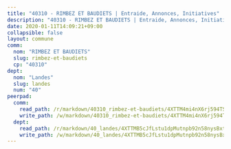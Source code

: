 ```yaml
---
title: "40310 - RIMBEZ ET BAUDIETS | Entraide, Annonces, Initiatives"
description: "40310 - RIMBEZ ET BAUDIETS | Entraide, Annonces, Initiatives"
date: 2020-01-11T14:09:21+09:00
collapsible: false
layout: commune
comm:
  nom: "RIMBEZ ET BAUDIETS"
  slug: rimbez-et-baudiets
  cp: "40310"
dept:
  nom: "Landes"
  slug: landes
  num: "40"
peerpad:
  comm:
    read_path: /r/markdown/40310_rimbez-et-baudiets/4XTTM4mi4nX6rj594TS87skh1APx6ocLBWrgY4EdMSPgGKdUq
    write_path: /w/markdown/40310_rimbez-et-baudiets/4XTTM4mi4nX6rj594TS87skh1APx6ocLBWrgY4EdMSPgGKdUq-K3TgTvcJz8rB4mgEsJ1H4uxguYbJTHpgfnCDpphjNyvJPiR4v2PNssRACdro8vgAGY9wPgou9zNJkhZvny5qWEmBSTY1yhALxyNxbbffVq3qWVwxZo8iBDiYxAxB8gAx6KVaBtF7
  dept:
    read_path: /r/markdown/40_landes/4XTTMB5cJfLstu1dpMutnpb92n58nysBxt2LvNHp8iFa2he7h
    write_path: /w/markdown/40_landes/4XTTMB5cJfLstu1dpMutnpb92n58nysBxt2LvNHp8iFa2he7h-K3TgUvrqNj5GqBsxRXbDQxXTucun7uHSVZWT5C8CgQNaESTTE4cfR63JCubPGiKkKruc9dwpRJsb8aWPbJoGCdC5JVr33cPSqpb1rkjpoPrBPEdrj3zMya2yHWSYgr5GG1nyDstK
---
```


